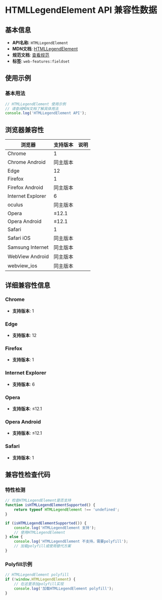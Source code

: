 # HTMLLegendElement API 兼容性数据

## 基本信息

- **API名称**: `HTMLLegendElement`
- **MDN文档**: [HTMLLegendElement](https://developer.mozilla.org/docs/Web/API/HTMLLegendElement)
- **规范文档**: [查看规范](https://html.spec.whatwg.org/multipage/form-elements.html#htmllegendelement)
- **标签**: `web-features:fieldset`

## 使用示例

### 基本用法

```javascript
// HTMLLegendElement 使用示例
// 请查阅MDN文档了解具体用法
console.log('HTMLLegendElement API');
```

## 浏览器兼容性

| 浏览器 | 支持版本 | 说明 |
|--------|----------|------|
| Chrome | 1 |  |
| Chrome Android | 同主版本 |  |
| Edge | 12 |  |
| Firefox | 1 |  |
| Firefox Android | 同主版本 |  |
| Internet Explorer | 6 |  |
| oculus | 同主版本 |  |
| Opera | ≤12.1 |  |
| Opera Android | ≤12.1 |  |
| Safari | 1 |  |
| Safari iOS | 同主版本 |  |
| Samsung Internet | 同主版本 |  |
| WebView Android | 同主版本 |  |
| webview_ios | 同主版本 |  |

## 详细兼容性信息

### Chrome

- **支持版本**: 1

### Edge

- **支持版本**: 12

### Firefox

- **支持版本**: 1

### Internet Explorer

- **支持版本**: 6

### Opera

- **支持版本**: ≤12.1

### Opera Android

- **支持版本**: ≤12.1

### Safari

- **支持版本**: 1

## 兼容性检查代码

### 特性检测

```javascript
// 检查HTMLLegendElement是否支持
function isHTMLLegendElementSupported() {
    return typeof HTMLLegendElement !== 'undefined';
}

if (isHTMLLegendElementSupported()) {
    console.log('HTMLLegendElement 支持');
    // 使用HTMLLegendElement
} else {
    console.log('HTMLLegendElement 不支持，需要polyfill');
    // 加载polyfill或使用替代方案
}
```

### Polyfill示例

```javascript
// HTMLLegendElement polyfill
if (!window.HTMLLegendElement) {
    // 在这里添加polyfill实现
    console.log('加载HTMLLegendElement polyfill');
}
```

